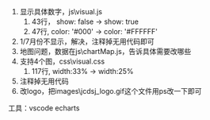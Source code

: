 1. 显示具体数字，js\visual.js
    1. 43行， show: false -> show: true
    2. 47行, color: '#000' -> color: '#FFFFFF'
2. 1/7月份不显示，解决，注释掉无用代码即可
3. 地图问题，数据在js\chartMap.js，告诉具体需要改哪些
4. 支持4个图，css\visual.css
    1. 117行, width:33% -> width:25%
5. 注释掉无用代码
6. 改logo，把images\jcdsj_logo.gif这个文件用ps改一下即可

工具：vscode
echarts